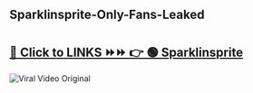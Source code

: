 
 ## Sparklinsprite-Only-Fans-Leaked

# <h2><a href="https://clipsfans.com/Sparklinsprite&ref=git">🔗 Click to LINKS ⏩⏩ 👉 🟢 Sparklinsprite </a></h2>

<a href="https://clipsfans.com/Sparklinsprite&ref=git" rel="nofollow" data-target="animated-image.originalLink"><img src="https://i.ibb.co.com/xMMVF88/686577567.gif" alt="Viral Video Original" style="max-width: 100%; display: inline-block;" data-target="animated-image.originalImage"></a>

